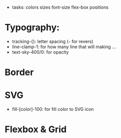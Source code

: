 - tasks:
   colors
   sizes
   font-size
   flex-box
   positions

# Typography:
   - tracking-{}: letter spacing (- for revers)  
   - line-clamp-1: for how many line that will making ...
   - text-sky-400/0: for opacity 
# Border

# SVG
   - fill-[color]-100: for fill color to SVG icon   
# Flexbox & Grid
